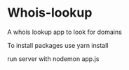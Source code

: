 # Whois-lookup
A whois lookup app to look for domains

To install packages use yarn install

run server with nodemon app.js
